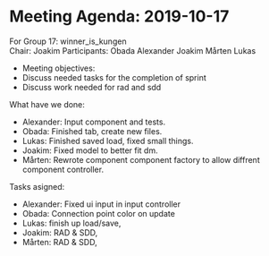 # Meeting Agenda: 2019-10-17
For Group 17: winner_is_kungen  
Chair: Joakim
Participants: Obada Alexander Joakim Mårten Lukas
 
* Meeting objectives:
* Discuss needed tasks for the completion of sprint
* Discuss work needed for rad and sdd
 
 
What have we done:
  * Alexander: Input component and tests.
  * Obada: Finished tab, create new files.
  * Lukas: Finished saved load, fixed small things.
  * Joakim: Fixed model to better fit dm.
  * Mårten: Rewrote component component factory to allow diffrent component controller.

Tasks asigned:
  * Alexander: Fixed ui input in input controller
  * Obada: Connection point color on update
  * Lukas: finish up load/save,
  * Joakim: RAD & SDD,
  * Mårten: RAD & SDD,
